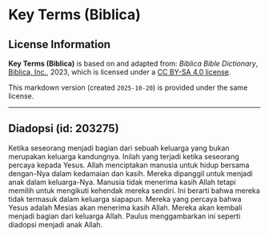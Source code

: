 # Key Terms (Biblica)

## License Information

**Key Terms (Biblica)** is based on and adapted from: _Biblica Bible Dictionary_, [Biblica, Inc.](https://www.biblica.com/), 2023, which is licensed under a [CC BY-SA 4.0 license](https://creativecommons.org/licenses/by-sa/4.0/legalcode.en).

This markdown version (created `2025-10-20`) is provided under the same license.



--------------------------------

## Diadopsi (id: 203275)

Ketika seseorang menjadi bagian dari sebuah keluarga yang bukan merupakan keluarga kandungnya. Inilah yang terjadi ketika seseorang percaya kepada Yesus. Allah menciptakan manusia untuk hidup bersama dengan\-Nya dalam kedamaian dan kasih. Mereka dipanggil untuk menjadi anak dalam keluarga\-Nya. Manusia tidak menerima kasih Allah tetapi memilih untuk mengikuti kehendak mereka sendiri. Ini berarti bahwa mereka tidak termasuk dalam keluarga siapapun. Mereka yang percaya bahwa Yesus adalah Mesias akan menerima kasih Allah. Mereka akan kembali menjadi bagian dari keluarga Allah. Paulus menggambarkan ini seperti diadopsi menjadi anak Allah. 


